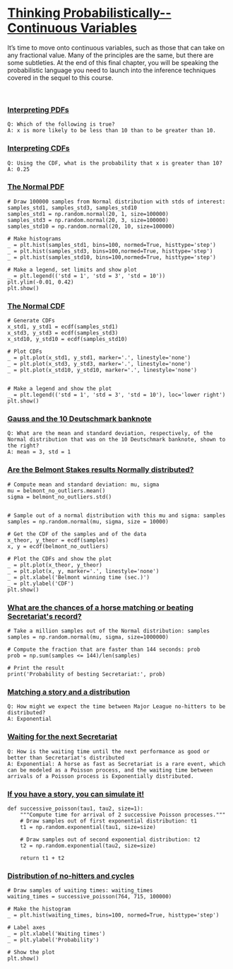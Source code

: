 # [Thinking Probabilistically-- Continuous Variables](https://campus.datacamp.com/courses/statistical-thinking-in-python-part-1/thinking-probabilistically-continuous-variables)

It’s time to move onto continuous variables, such as those that can take on any fractional value. Many of the principles are the same, but there are some subtleties. At the end of this final chapter, you will be speaking the probabilistic language you need to launch into the inference techniques covered in the sequel to this course.

<br>

### [Interpreting PDFs](https://campus.datacamp.com/courses/statistical-thinking-in-python-part-1/thinking-probabilistically-continuous-variables?ex=2)

```
Q: Which of the following is true?
A: x is more likely to be less than 10 than to be greater than 10.
```

### [Interpreting CDFs](https://campus.datacamp.com/courses/statistical-thinking-in-python-part-1/thinking-probabilistically-continuous-variables?ex=3)

```
Q: Using the CDF, what is the probability that x is greater than 10?
A: 0.25
```

### [The Normal PDF](https://campus.datacamp.com/courses/statistical-thinking-in-python-part-1/thinking-probabilistically-continuous-variables?ex=5)

```
# Draw 100000 samples from Normal distribution with stds of interest: samples_std1, samples_std3, samples_std10
samples_std1 = np.random.normal(20, 1, size=100000)
samples_std3 = np.random.normal(20, 3, size=100000)
samples_std10 = np.random.normal(20, 10, size=100000)

# Make histograms
_ = plt.hist(samples_std1, bins=100, normed=True, histtype='step')
_ = plt.hist(samples_std3, bins=100,normed=True, histtype='step')
_ = plt.hist(samples_std10, bins=100,normed=True, histtype='step')

# Make a legend, set limits and show plot
_ = plt.legend(('std = 1', 'std = 3', 'std = 10'))
plt.ylim(-0.01, 0.42)
plt.show()
```

### [The Normal CDF](https://campus.datacamp.com/courses/statistical-thinking-in-python-part-1/thinking-probabilistically-continuous-variables?ex=6)

```
# Generate CDFs
x_std1, y_std1 = ecdf(samples_std1)
x_std3, y_std3 = ecdf(samples_std3)
x_std10, y_std10 = ecdf(samples_std10)

# Plot CDFs
_ = plt.plot(x_std1, y_std1, marker='.', linestyle='none')
_ = plt.plot(x_std3, y_std3, marker='.', linestyle='none')
_ = plt.plot(x_std10, y_std10, marker='.', linestyle='none')


# Make a legend and show the plot
_ = plt.legend(('std = 1', 'std = 3', 'std = 10'), loc='lower right')
plt.show()
```

### [Gauss and the 10 Deutschmark banknote](https://campus.datacamp.com/courses/statistical-thinking-in-python-part-1/thinking-probabilistically-continuous-variables?ex=8)

```
Q: What are the mean and standard deviation, respectively, of the Normal distribution that was on the 10 Deutschmark banknote, shown to the right?
A: mean = 3, std = 1
```

### [Are the Belmont Stakes results Normally distributed?](https://campus.datacamp.com/courses/statistical-thinking-in-python-part-1/thinking-probabilistically-continuous-variables?ex=9)

```
# Compute mean and standard deviation: mu, sigma
mu = belmont_no_outliers.mean()
sigma = belmont_no_outliers.std()


# Sample out of a normal distribution with this mu and sigma: samples
samples = np.random.normal(mu, sigma, size = 10000)

# Get the CDF of the samples and of the data
x_theor, y_theor = ecdf(samples)
x, y = ecdf(belmont_no_outliers)

# Plot the CDFs and show the plot
_ = plt.plot(x_theor, y_theor)
_ = plt.plot(x, y, marker='.', linestyle='none')
_ = plt.xlabel('Belmont winning time (sec.)')
_ = plt.ylabel('CDF')
plt.show()
```

### [What are the chances of a horse matching or beating Secretariat's record?](https://campus.datacamp.com/courses/statistical-thinking-in-python-part-1/thinking-probabilistically-continuous-variables?ex=10)

```
# Take a million samples out of the Normal distribution: samples
samples = np.random.normal(mu, sigma, size=1000000)

# Compute the fraction that are faster than 144 seconds: prob
prob = np.sum(samples <= 144)/len(samples)

# Print the result
print('Probability of besting Secretariat:', prob)
```

### [Matching a story and a distribution](https://campus.datacamp.com/courses/statistical-thinking-in-python-part-1/thinking-probabilistically-continuous-variables?ex=12)

```
Q: How might we expect the time between Major League no-hitters to be distributed?
A: Exponential
```

### [Waiting for the next Secretariat](https://campus.datacamp.com/courses/statistical-thinking-in-python-part-1/thinking-probabilistically-continuous-variables?ex=13)

```
Q: How is the waiting time until the next performance as good or better than Secretariat's distributed
A: Exponential: A horse as fast as Secretariat is a rare event, which can be modeled as a Poisson process, and the waiting time between arrivals of a Poisson process is Exponentially distributed.
```

### [If you have a story, you can simulate it!](https://campus.datacamp.com/courses/statistical-thinking-in-python-part-1/thinking-probabilistically-continuous-variables?ex=14)

```
def successive_poisson(tau1, tau2, size=1):
    """Compute time for arrival of 2 successive Poisson processes."""
    # Draw samples out of first exponential distribution: t1
    t1 = np.random.exponential(tau1, size=size)

    # Draw samples out of second exponential distribution: t2
    t2 = np.random.exponential(tau2, size=size)

    return t1 + t2
```

### [Distribution of no-hitters and cycles](https://campus.datacamp.com/courses/statistical-thinking-in-python-part-1/thinking-probabilistically-continuous-variables?ex=15)

```
# Draw samples of waiting times: waiting_times
waiting_times = successive_poisson(764, 715, 100000)

# Make the histogram
_ = plt.hist(waiting_times, bins=100, normed=True, histtype='step')

# Label axes
_ = plt.xlabel('Waiting times')
_ = plt.ylabel('Probability')

# Show the plot
plt.show()
```